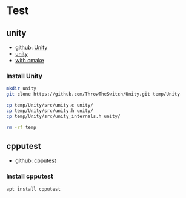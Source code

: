 # Test

## unity

- github: [Unity](https:/https://www.throwtheswitch.org/unity/github.com/ThrowTheSwitch/Unity)
- [unity](https://www.throwtheswitch.org/unity)
- [with cmake](https://www.throwtheswitch.org/build/cmake)

### Install Unity

```bash
mkdir unity
git clone https://github.com/ThrowTheSwitch/Unity.git temp/Unity
```

```bash
cp temp/Unity/src/unity.c unity/
cp temp/Unity/src/unity.h unity/
cp temp/Unity/src/unity_internals.h unity/
```

```bash
rm -rf temp
```

## cpputest

- github: [cpputest](https://github.com/cpputest/cpputest)

### Install cpputest

```bash
apt install cpputest
```

